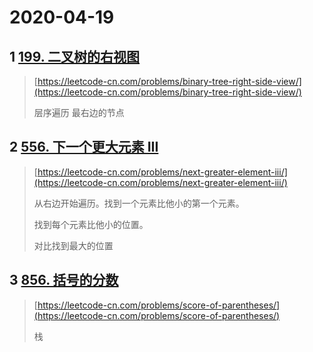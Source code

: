 # 2020-04-19

## 1 [199. 二叉树的右视图](https://leetcode-cn.com/problems/binary-tree-right-side-view/)

> [https://leetcode-cn.com/problems/binary-tree-right-side-view/](https://leetcode-cn.com/problems/binary-tree-right-side-view/)
>
> 层序遍历 最右边的节点

## 2 [556. 下一个更大元素 III](https://leetcode-cn.com/problems/next-greater-element-iii/)

> [https://leetcode-cn.com/problems/next-greater-element-iii/](https://leetcode-cn.com/problems/next-greater-element-iii/)
>
> 从右边开始遍历。找到一个元素比他小的第一个元素。
>
> 找到每个元素比他小的位置。
>
> 对比找到最大的位置

## 3 [856. 括号的分数](https://leetcode-cn.com/problems/score-of-parentheses/)

> [https://leetcode-cn.com/problems/score-of-parentheses/](https://leetcode-cn.com/problems/score-of-parentheses/)
>
> 栈



